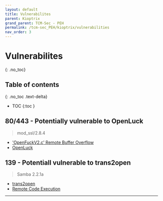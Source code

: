 ```yaml
---
layout: default
title: Vulnerabilites
parent: Kioptrix
grand_parent: TCM-Sec - PEH
permalink: /tcm-sec_PEH/kioptrix/vulnerabilities
nav_order: 3
---
```


# Vulnerabilites <!-- markdownlint-disable-line MD025 MD022 -->
{: .no_toc}

## Table of contents <!-- markdownlint-disable-line MD022 -->
{: .no_toc .text-delta}

- TOC
{:toc }

## 80/443 - Potentially vulnerable to OpenLuck

> mod_ssl/2.8.4

- ['OpenFuckV2.c' Remote Buffer Overflow](https://www.exploit-db.com/exploits/764)
- [OpenLuck](https://github.com/heltonWernik/OpenLuck)

## 139 - Potentiall vulnerable to trans2open

> Samba 2.2.1a  

- [trans2open](https://www.rapid7.com/db/modules/exploit/linux/samba/trans2open/)
- [Remote Code Execution](https://www.exploit-db.com/exploits/10)

---
